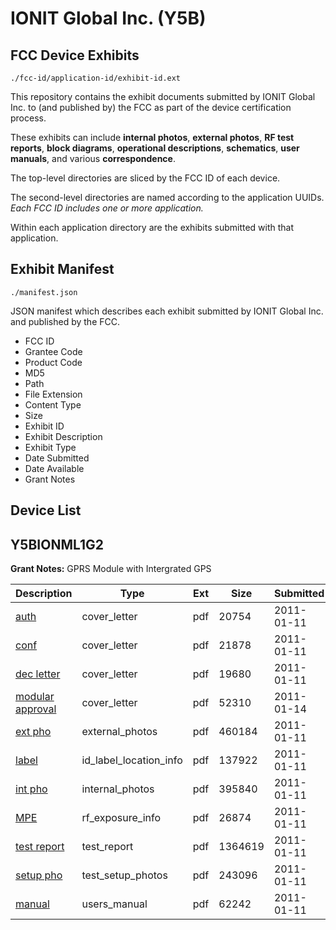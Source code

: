 # IONIT Global Inc. (Y5B)
## FCC Device Exhibits

```
./fcc-id/application-id/exhibit-id.ext
```

This repository contains the exhibit documents submitted by IONIT Global Inc. to (and published by) the FCC as part of the device certification process.

These exhibits can include **internal photos**, **external photos**, **RF test reports**, **block diagrams**, **operational descriptions**, **schematics**, **user manuals**, and various **correspondence**.

The top-level directories are sliced by the FCC ID of each device.

The second-level directories are named according to the application UUIDs. *Each FCC ID includes one or more application.*

Within each application directory are the exhibits submitted with that application. 

## Exhibit Manifest

```
./manifest.json
```

JSON manifest which describes each exhibit submitted by IONIT Global Inc. and published by the FCC.

- FCC ID
- Grantee Code
- Product Code
- MD5
- Path
- File Extension
- Content Type
- Size
- Exhibit ID
- Exhibit Description
- Exhibit Type
- Date Submitted
- Date Available
- Grant Notes

## Device List
## Y5BIONML1G2
**Grant Notes:** GPRS Module with Intergrated GPS

| Description | Type | Ext | Size | Submitted | Available |
| ----------- | ---- | --- | ---- | --------- | --------- |
| [auth](Y5BIONML1G2/7ce99dca681d9a1b6f750e1ffdaaf25f/1402714.pdf) | cover_letter | pdf | 20754 | 2011-01-11 | 2011-01-17 |
| [conf](Y5BIONML1G2/7ce99dca681d9a1b6f750e1ffdaaf25f/1402717.pdf) | cover_letter | pdf | 21878 | 2011-01-11 | 2011-01-17 |
| [dec letter](Y5BIONML1G2/7ce99dca681d9a1b6f750e1ffdaaf25f/1402723.pdf) | cover_letter | pdf | 19680 | 2011-01-11 | 2011-01-17 |
| [modular approval](Y5BIONML1G2/7ce99dca681d9a1b6f750e1ffdaaf25f/1404701.pdf) | cover_letter | pdf | 52310 | 2011-01-14 | 2011-01-17 |
| [ext pho](Y5BIONML1G2/7ce99dca681d9a1b6f750e1ffdaaf25f/1402718.pdf) | external_photos | pdf | 460184 | 2011-01-11 | 2011-01-17 |
| [label](Y5BIONML1G2/7ce99dca681d9a1b6f750e1ffdaaf25f/1402721.pdf) | id_label_location_info | pdf | 137922 | 2011-01-11 | 2011-01-17 |
| [int pho](Y5BIONML1G2/7ce99dca681d9a1b6f750e1ffdaaf25f/1402720.pdf) | internal_photos | pdf | 395840 | 2011-01-11 | 2011-01-17 |
| [MPE](Y5BIONML1G2/7ce99dca681d9a1b6f750e1ffdaaf25f/1402722.pdf) | rf_exposure_info | pdf | 26874 | 2011-01-11 | 2011-01-17 |
| [test report](Y5BIONML1G2/7ce99dca681d9a1b6f750e1ffdaaf25f/1402719.pdf) | test_report | pdf | 1364619 | 2011-01-11 | 2011-01-17 |
| [setup pho](Y5BIONML1G2/7ce99dca681d9a1b6f750e1ffdaaf25f/1402726.pdf) | test_setup_photos | pdf | 243096 | 2011-01-11 | 2011-01-17 |
| [manual](Y5BIONML1G2/7ce99dca681d9a1b6f750e1ffdaaf25f/1402728.pdf) | users_manual | pdf | 62242 | 2011-01-11 | 2011-01-17 |
